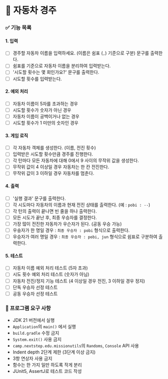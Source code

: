 # 🚀 자동차 경주 

### ✅ 기능 목록 
#### 1. 입력
- [ ] 경주할 자동차 이름을 입력하세요. (이름은 쉼표 (`,`) 기준으로 구분) 문구를 출력한다. 
- [ ] 쉼표를 기준으로 자동차 이름을 분리하여 입력받는다. 
- [ ] '시도할 횟수는 몇 회인가요?' 문구를 출력한다. 
- [ ] 시도할 횟수를 입력받는다. 

#### 2. 예외 처리 
- [ ] 자동차 이름이 5자를 초과하는 경우 
- [ ] 시도할 횟수가 숫자가 아닌 경우
- [ ] 자동차 이름이 공백이거나 없는 경우 
- [ ] 시도할 횟수가 1 미만의 숫자인 경우 

#### 3. 게임 로직 
- [ ] 각 자동차 객체를 생성한다. (이름, 전진 횟수) 
- [ ] 입력받은 시도할 횟수만큼 경주를 진행한다. 
- [ ] 각 턴마다 모든 자동차에 대해 0에서 9 사이의 무작위 값을 생성한다. 
- [ ] 무작위 값이 4 이상일 경우 자동차는 한 칸 전진한다. 
- [ ] 무작위 값이 3 이하일 경우 자동차를 멈춘다. 

#### 4. 출력 
- [ ] '실행 결과' 문구를 출력한다. 
- [ ] 각 시도마다 자동차의 이름과 현재 전진 상태를 출력한다. (예 : `pobi : --`)
- [ ] 각 턴의 출력이 끝나면 빈 줄을 하나 출력한다. 
- [ ] 모든 시도가 끝난 후, 최종 우승자를 결정한다. 
- [ ] 가장 많이 전진한 자동차가 우슨자가 된다. (공동 우승 가능) 
- [ ] 우숭자가 한 명일 경우 : `최종 우승자 : pobi` 형식으로 출력한다. 
- [ ] 우승자가 여러 명일 경우 : `최종 우승자 : pobi, jun` 형식으로 쉼표로 구분하여 출력한다.

#### 5. 테스트 
- [ ] 자동차 이름 예외 처리 테스트 (5자 초과)
- [ ] 시도 횟수 예외 처리 테스트 (숫자가 아님)
- [ ] 자동차 전진/정지 기능 테스트 (4 이상일 경우 전진, 3 이하일 경우 정지)
- [ ] 단독 우승자 선정 테스트 
- [ ] 공동 우승자 선정 테스트 

### 📌 프로그램 요구 사항 
- JDK 21 버전에서 실행 
- `Application`의 `main()` 에서 실행 
- `build.gradle` 수정 금지 
- `System.exit()` 사용 금지 
- `camp.nextstep.edu.missionutils`의 `Randoms`, `Console` API 사용 
- Indent depth 2단계 제한 (3단계 이상 금지)
- 3항 연상자 사용 금지 
- 함수는 한 가지 일만 하도록 작게 분리 
- JUnit5, AssertJ로 테스트 코드 작성
